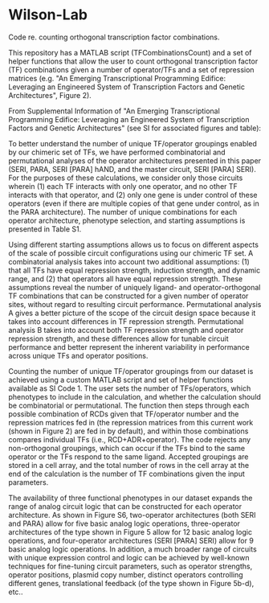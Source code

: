 # Wilson-Lab
Code re. counting orthogonal transcription factor combinations.

This repository has a MATLAB script (TFCombinationsCount) and a set of helper functions that allow the user to count orthogonal transcription factor (TF) combinations given a number of operator/TFs and a set of repression matrices (e.g. "An Emerging Transcriptional Programming Edifice: Leveraging an Engineered System of Transcription Factors and Genetic Architectures", Figure 2). 



From Supplemental Information of "An Emerging Transcriptional Programming Edifice: Leveraging an Engineered System of Transcription Factors and Genetic Architectures" (see SI for associated figures and table):

To better understand the number of unique TF/operator groupings enabled by our chimeric set of TFs, we have performed combinatorial and permutational analyses of the operator architectures presented in this paper (SERI, PARA, SERI [PARA] hAND, and the master circuit, SERI [PARA] SERI). For the purposes of these calculations, we consider only those circuits wherein (1) each TF interacts with only one operator, and no other TF interacts with that operator, and (2) only one gene is under control of these operators (even if there are multiple copies of that gene under control, as in the PARA architecture). The number of unique combinations for each operator architecture, phenotype selection, and starting assumptions is presented in Table S1.

Using different starting assumptions allows us to focus on different aspects of the scale of possible circuit configurations using our chimeric TF set. A combinatorial analysis takes into account two additional assumptions: (1) that all TFs have equal repression strength, induction strength, and dynamic range, and (2) that operators all have equal repression strength. These assumptions reveal the number of uniquely ligand- and operator-orthogonal TF combinations that can be constructed for a given number of operator sites, without regard to resulting circuit performance. Permutational analysis A gives a better picture of the scope of the circuit design space because it takes into account differences in TF repression strength. Permutational analysis B takes into account both TF repression strength and operator repression strength, and these differences allow for tunable circuit performance and better represent the inherent variability in performance across unique TFs and operator positions.

Counting the number of unique TF/operator groupings from our dataset is achieved using a custom MATLAB script and set of helper functions available as SI Code 1. The user sets the number of TFs/operators, which phenotypes to include in the calculation, and whether the calculation should be combinatorial or permutational. The function then steps through each possible combination of RCDs given that TF/operator number and the repression matrices fed in (the repression matrices from this current work (shown in Figure 2) are fed in by default), and within those combinations compares individual TFs (i.e., RCD+ADR+operator). The code rejects any non-orthogonal groupings, which can occur if the TFs bind to the same operator or the TFs respond to the same ligand. Accepted groupings are stored in a cell array, and the total number of rows in the cell array at the end of the calculation is the number of TF combinations given the input parameters.

The availability of three functional phenotypes in our dataset expands the range of analog circuit logic that can be constructed for each operator architecture. As shown in Figure S6, two-operator architectures (both SERI and PARA) allow for five basic analog logic operations, three-operator architectures of the type shown in Figure 5 allow for 12 basic analog logic operations, and four-operator architectures (SERI [PARA] SERI) allow for 9 basic analog logic operations. In addition, a much broader range of circuits with unique expression control and logic can be achieved by well-known techniques for fine-tuning circuit parameters, such as operator strengths, operator positions, plasmid copy number, distinct operators controlling different genes, translational feedback (of the type shown in Figure 5b-d), etc..
